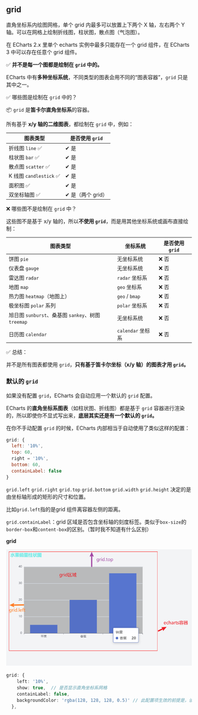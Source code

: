 ## grid

直角坐标系内绘图网格，单个 grid 内最多可以放置上下两个 X 轴，左右两个 Y 轴。可以在网格上绘制折线图，柱状图，散点图（气泡图）。

在 ECharts 2.x 里单个 echarts 实例中最多只能存在一个 grid 组件，在 ECharts 3 中可以存在任意个 grid 组件。



✅ **并不是每一个图都是绘制在 `grid` 中的。**

ECharts 中有**多种坐标系统**，不同类型的图表会用不同的“图表容器”，`grid` 只是其中之一。



✅ 哪些图是绘制在 `grid` 中的？

📦 `grid` 是**笛卡尔直角坐标系**的容器。

所有基于 **x/y 轴的二维图表**，都绘制在 `grid` 中，例如：

| 图表类型               | 是否使用 `grid`   |
| ---------------------- | ----------------- |
| 折线图 `line` ✅        | ✔ 是              |
| 柱状图 `bar` ✅         | ✔ 是              |
| 散点图 `scatter` ✅     | ✔ 是              |
| K 线图 `candlestick` ✅ | ✔ 是              |
| 面积图 ✅               | ✔ 是              |
| 双坐标轴图 ✅           | ✔ 是（两个 grid） |



❌ 哪些图不是绘制在 `grid` 中？

这些图不是基于 x/y 轴的，所以**不使用 `grid`**，而是用其他坐标系统或画布直接绘制：

| 图表类型                                           | 坐标系统          | 是否使用 `grid` |
| -------------------------------------------------- | ----------------- | --------------- |
| 饼图 `pie`                                         | 无坐标系统        | ❌ 否            |
| 仪表盘 `gauge`                                     | 无坐标系统        | ❌ 否            |
| 雷达图 `radar`                                     | `radar` 坐标系    | ❌ 否            |
| 地图 `map`                                         | `geo` 坐标系      | ❌ 否            |
| 热力图 `heatmap`（地图上）                         | `geo` / `bmap`    | ❌ 否            |
| 极坐标图 `polar` 系列                              | `polar` 坐标系    | ❌ 否            |
| 旭日图 `sunburst`、桑基图 `sankey`、树图 `treemap` | 无坐标系统        | ❌ 否            |
| 日历图 `calendar`                                  | `calendar` 坐标系 | ❌ 否            |

✅ 总结：

并不是所有图表都使用 `grid`，**只有基于笛卡尔坐标（x/y 轴）的图表才用 `grid`。**



### 默认的 `grid`

如果没有配置 `grid`，ECharts 会自动应用一个默认的 `grid` 配置。

ECharts 的**直角坐标系图表**（如柱状图、折线图）都是基于 `grid` 容器进行渲染的，所以即使你不显式写出来，**底层其实还是有一个默认的 `grid`。**

在你不手动配置 `grid` 的时候，ECharts 内部相当于自动使用了类似这样的配置：

```js
grid: {
  left: '10%',
  top: 60,
  right = '10%',
  bottom: 60,
  containLabel: false
}
```

`grid.left` `grid.right` `grid.top` `grid.bottom` `grid.width` `grid.height` 决定的是由坐标轴形成的矩形的尺寸和位置。

比如`grid.left`指的是grid 组件离容器左侧的距离。



`grid.containLabel`：grid 区域是否包含坐标轴的刻度标签。类似于`box-size`的`border-box`和`content-box`的区别。（暂时我不知道有什么区别）



**grid**

![image-20250731094528180](./../../typora-pic/image-20250731094528180.png)

```ts
grid: {
    left: '10%',
    show: true,  // 是否显示直角坐标系网格
    containLabel: false,
    backgroundColor: 'rgba(128, 128, 128, 0.5)' // 此配置项生效的前提是，设置了 show: true
  },
```

